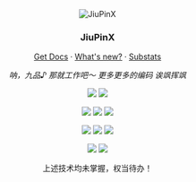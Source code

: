 <div align="center">
  <img src="https://avatars.githubusercontent.com/u/91058132?v=4" alt="JiuPinX" />
  <h3>JiuPinX</h3>
  <p><a href="https://developer.mozilla.org/">Get Docs</a> · <a href="mailto:jiupinx@outlook.com">What's new?</a> · <a href="https://jiupinx.github.io/">Substats</a></p>
  <p><em>呐，九品♪ 那就工作吧～ 更多更多的编码 诶飒挥飒</em></p>

[![](https://img.shields.io/badge/-C/C++%20Programming%20Language-000000?style=flat-square&logo=cplusplus&logoColor=white)](https://isocpp.org/)
[![](https://img.shields.io/badge/-Rust%20Programming%20Language-000000?style=flat-square&logo=rust&logoColor=white)](https://www.rust-lang.org/)

[![](https://img.shields.io/badge/dynamic/json?style=flat-square&color=E02950&label=Firefox&query=FIREFOX_NIGHTLY&url=https%3A%2F%2Fproduct-details.mozilla.org%2F1.0%2Ffirefox_versions.json&logo=firefox&logoColor=ffffff)](https://www.firefox.com)
[![](https://img.shields.io/badge/OS-Manjaro-37c860?style=flat-square&logo=manjaro&logoColor=ffffff)](https://manjaro.org/)
[![](https://img.shields.io/badge/Windows-11-0290EE?style=flat-square&logo=windows11&logoColor=ffffff)](https://www.microsoft.com/windows/get-windows-11)

[![](https://img.shields.io/badge/-Visual%20Studio%20Pulsar-662d91?style=flat-square&logo=atom&logoColor=white)](https://pulsar-edit.dev/)
![](https://img.shields.io/badge/-Terminal-4D4D4D?style=flat-square&logo=windowsterminal&logoColor=white)
[![](https://img.shields.io/badge/-Git-F05032?style=flat-square&logo=git&logoColor=white)](https://git-scm.com/)

[![](https://img.shields.io/badge/-JavaScript-3178c6?style=flat-square&logo=javascript&logoColor=white)](https://www.typescriptlang.org/)
[![](https://img.shields.io/badge/-Webassembly-654ff0?style=flat-square&logo=webassembly&logoColor=white)](https://webassembly.org/)

<p>上述技术均未掌握，权当待办！</p>
</div>

